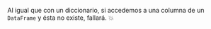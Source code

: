 
Al igual que con un diccionario, si accedemos a una columna de un `DataFrame` y ésta no existe, fallará. 💥
